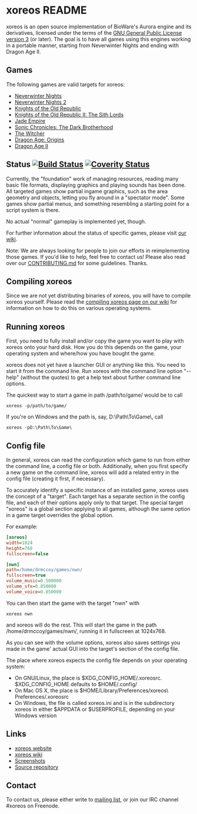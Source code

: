 xoreos README
=============

xoreos is an open source implementation of BioWare's Aurora engine and its
derivatives, licensed under the terms of the [GNU General Public License
version 3](https://www.gnu.org/licenses/gpl.html) (or later). The goal is
to have all games using this engines working in a portable manner, starting
from Neverwinter Nights and ending with Dragon Age II.


Games
-----

The following games are valid targets for xoreos:

- [Neverwinter Nights](https://en.wikipedia.org/wiki/Neverwinter_Nights)
- [Neverwinter Nights 2](https://en.wikipedia.org/wiki/Neverwinter_Nights_2)
- [Knights of the Old Republic](https://en.wikipedia.org/wiki/Star_Wars:_Knights_of_the_Old_Republic)
- [Knights of the Old Republic II: The Sith Lords](https://en.wikipedia.org/wiki/Star_Wars:_Knights_of_the_Old_Republic_II_The_Sith_Lords)
- [Jade Empire](https://en.wikipedia.org/wiki/Jade_Empire)
- [Sonic Chronicles: The Dark Brotherhood](https://en.wikipedia.org/wiki/Sonic_Chronicles:_The_Dark_Brotherhood)
- [The Witcher](https://en.wikipedia.org/wiki/The_Witcher_%28video_game%29)
- [Dragon Age: Origins](https://en.wikipedia.org/wiki/Dragon_Age:_Origins)
- [Dragon Age II](https://en.wikipedia.org/wiki/Dragon_Age_II)


Status [![Build Status](https://travis-ci.org/xoreos/xoreos.svg?branch=master)](https://travis-ci.org/xoreos/xoreos) [![Coverity Status](https://scan.coverity.com/projects/544/badge.svg)](https://scan.coverity.com/projects/544)
------

Currently, the "foundation" work of managing resources, reading many basic
file formats, displaying graphics and playing sounds has been done. All
targeted games show partial ingame graphics, such as the area geometry and
objects, letting you fly around in a "spectator mode". Some games show partial
menus, and something resembling a starting point for a script system is there.

No actual "normal" gameplay is implemented yet, though.

For further information about the status of specific games, please visit
[our wiki](https://wiki.xoreos.org/index.php?title=Games).

Note: We are always looking for people to join our efforts in reimplementing
those games. If you'd like to help, feel free to contact us!
Please also read over our [CONTRIBUTING.md](CONTRIBUTING.md) for some
guidelines. Thanks.


Compiling xoreos
----------------

Since we are not yet distributing binaries of xoreos, you will have to compile
xoreos yourself. Please read the [compiling xoreos page on our
wiki](https://wiki.xoreos.org/index.php?title=Compiling_xoreos) for information
on how to do this on various operating systems.


Running xoreos
--------------

First, you need to fully install and/or copy the game you want to play with
xoreos onto your hard disk. How you do this depends on the game, your operating
system and where/how you have bought the game.

xoreos does not yet have a launcher GUI or anything like this. You need to
start it from the command line. Run xoreos with the command line option
"--help" (without the quotes) to get a help text about further command line
options.

The quickest way to start a game in path /path/to/game/ would be to call

    xoreos -p/path/to/game/

If you're on Windows and the path is, say, D:\Path\\To\\Game\\, call

    xoreos -pD:\Path\To\Game\


Config file
-----------

In general, xoreos can read the configuration which game to run from either
the command line, a config file or both. Additionally, when you first specify
a new game on the command line, xoreos will add a related entry in the config
file (creating it first, if necessary).

To accurately identify a specific instance of an installed game, xoreos uses the
concept of a "target". Each target has a separate section in the config file,
and each of their options apply only to that target. The special target
"xoreos" is a global section applying to all games, although the same option
in a game target overrides the global option.

For example:

```ini
[xoreos]
width=1024
height=768
fullscreen=false

[nwn]
path=/home/drmccoy/games/nwn/
fullscreen=true
volume_music=0.500000
volume_sfx=0.850000
volume_voice=0.850000
```

You can then start the game with the target "nwn" with

    xoreos nwn

and xoreos will do the rest. This will start the game in the path
/home/drmccoy/games/nwn/, running it in fullscreen at 1024x768.

As you can see with the volume options, xoreos also saves settings you made in
the game' actual GUI into the target's section of the config file.

The place where xoreos expects the config file depends on your operating system:

- On GNU/Linux, the place is $XDG\_CONFIG\_HOME/.xoreosrc. $XDG\_CONFIG\_HOME
  defaults to $HOME/.config/
- On Mac OS X, the place is $HOME/Library/Preferences/xoreos\\ Preferences/.xoreosrc
- On Windows, the file is called xoreos.ini and is in the subdirectory xoreos
  in either $APPDATA or $USERPROFILE, depending on your Windows version


Links
-----

- [xoreos website](https://xoreos.org/)
- [xoreos wiki](https://wiki.xoreos.org/)
- [Screenshots](https://xoreos.org/screenshots/index.html)
- [Source repository](https://github.com/xoreos/xoreos)


Contact
-------

To contact us, please either write to [mailing list](https://xoreos.org/mailman/listinfo/xoreos-devel),
or join our IRC channel #xoreos on Freenode.
